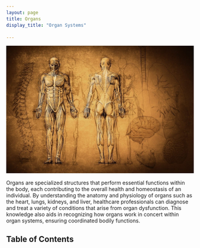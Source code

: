 ```yaml
---
layout: page
title: Organs
display_title: "Organ Systems"

---
```

![Cover image](images/cover_organs.jpg)

Organs are specialized structures that perform essential functions within the body, each contributing to the overall health and homeostasis of an individual. By understanding the anatomy and physiology of organs such as the heart, lungs, kidneys, and liver, healthcare professionals can diagnose and treat a variety of conditions that arise from organ dysfunction. This knowledge also aids in recognizing how organs work in concert within organ systems, ensuring coordinated bodily functions.

## Table of Contents